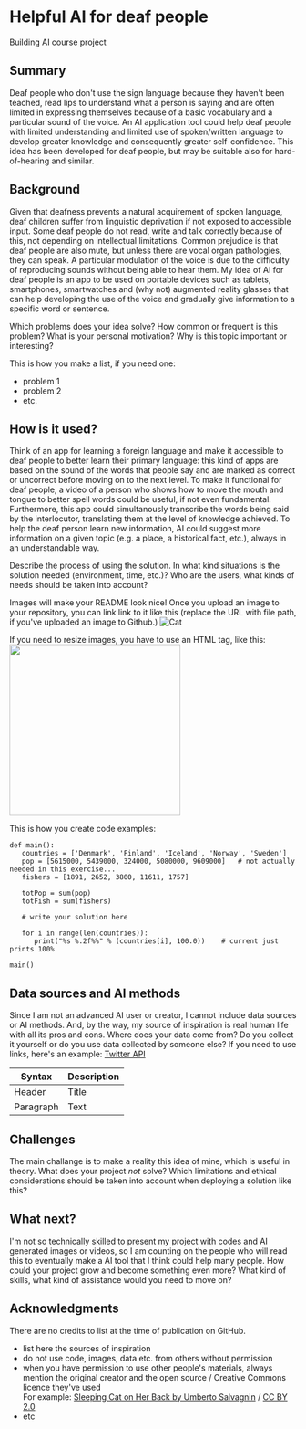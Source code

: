# Helpful AI for deaf people

Building AI course project 

## Summary

Deaf people who don't use the sign language because they haven't been teached, read lips to understand what a person is saying and are often limited in expressing themselves because of a basic vocabulary and a particular sound of the voice. 
An AI application tool could help deaf people with limited understanding and limited use of spoken/written language to develop greater knowledge and consequently greater self-confidence.
This idea has been developed for deaf people, but may be suitable also for hard-of-hearing and similar.


## Background

Given that deafness prevents a natural acquirement of spoken language, deaf children suffer from linguistic deprivation if not exposed to accessible input.
Some deaf people do not read, write and talk correctly because of this, not depending on intellectual limitations.
Common prejudice is that deaf people are also mute, but unless there are vocal organ pathologies, they can speak. 
A particular modulation of the voice is due to the difficulty of reproducing sounds without being able to hear them.
My idea of AI for deaf people is an app to be used on portable devices such as tablets, smartphones, smartwatches and (why not) augmented reality glasses that can help developing the use of the voice and gradually give information to a specific word or sentence.


Which problems does your idea solve? How common or frequent is this problem? What is your personal motivation? Why is this topic important or interesting?


This is how you make a list, if you need one:
* problem 1
* problem 2
* etc.


## How is it used?

Think of an app for learning a foreign language and make it accessible to deaf people to better learn their primary language: this kind of apps are based on the sound of the words that people say and are marked as correct or uncorrect before moving on to the next level. 
To make it functional for deaf people, a video of a person who shows how to move the mouth and tongue to better spell words could be useful, if not even fundamental.
Furthermore, this app could simultanously transcribe the words being said by the interlocutor, translating them at the level of knowledge achieved.
To help the deaf person learn new information, AI could suggest more information on a given topic (e.g. a place, a historical fact, etc.), always in an understandable way.

Describe the process of using the solution. In what kind situations is the solution needed (environment, time, etc.)? Who are the users, what kinds of needs should be taken into account?

Images will make your README look nice!
Once you upload an image to your repository, you can link link to it like this (replace the URL with file path, if you've uploaded an image to Github.)
![Cat](https://upload.wikimedia.org/wikipedia/commons/5/5e/Sleeping_cat_on_her_back.jpg)

If you need to resize images, you have to use an HTML tag, like this:
<img src="https://upload.wikimedia.org/wikipedia/commons/5/5e/Sleeping_cat_on_her_back.jpg" width="300">

This is how you create code examples:
```
def main():
   countries = ['Denmark', 'Finland', 'Iceland', 'Norway', 'Sweden']
   pop = [5615000, 5439000, 324000, 5080000, 9609000]   # not actually needed in this exercise...
   fishers = [1891, 2652, 3800, 11611, 1757]

   totPop = sum(pop)
   totFish = sum(fishers)

   # write your solution here

   for i in range(len(countries)):
      print("%s %.2f%%" % (countries[i], 100.0))    # current just prints 100%

main()
```


## Data sources and AI methods

Since I am not an advanced AI user or creator, I cannot include data sources or AI methods.
And, by the way, my source of inspiration is real human life with all its pros and cons.
Where does your data come from? Do you collect it yourself or do you use data collected by someone else?
If you need to use links, here's an example:
[Twitter API](https://developer.twitter.com/en/docs)

| Syntax      | Description |
| ----------- | ----------- |
| Header      | Title       |
| Paragraph   | Text        |

## Challenges

The main challange is to make a reality this idea of mine, which is useful in theory.
What does your project _not_ solve? Which limitations and ethical considerations should be taken into account when deploying a solution like this?

## What next?

I'm not so technically skilled to present my project with codes and AI generated images or videos, so I am counting on the people who will read this to eventually make a AI tool that I think could help many people.
How could your project grow and become something even more? What kind of skills, what kind of assistance would you  need to move on? 


## Acknowledgments

There are no credits to list at the time of publication on GitHub.
* list here the sources of inspiration 
* do not use code, images, data etc. from others without permission
* when you have permission to use other people's materials, always mention the original creator and the open source / Creative Commons licence they've used
  <br>For example: [Sleeping Cat on Her Back by Umberto Salvagnin](https://commons.wikimedia.org/wiki/File:Sleeping_cat_on_her_back.jpg#filelinks) / [CC BY 2.0](https://creativecommons.org/licenses/by/2.0)
* etc
